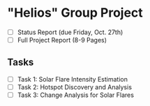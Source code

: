# "Helios" Group Project

- [ ] Status Report (due Friday, Oct. 27th)
- [ ] Full Project Report (8-9 Pages)

## Tasks 

- [ ] Task 1: Solar Flare Intensity Estimation
- [ ] Task 2: Hotspot Discovery and Analysis
- [ ] Task 3: Change Analysis for Solar Flares